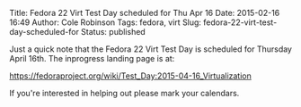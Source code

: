 Title: Fedora 22 Virt Test Day scheduled for Thu Apr 16
Date: 2015-02-16 16:49
Author: Cole Robinson
Tags: fedora, virt
Slug: fedora-22-virt-test-day-scheduled-for
Status: published

Just a quick note that the Fedora 22 Virt Test Day is scheduled for Thursday April 16th. The inprogress landing page is at:

<https://fedoraproject.org/wiki/Test_Day:2015-04-16_Virtualization>

If you're interested in helping out please mark your calendars.
